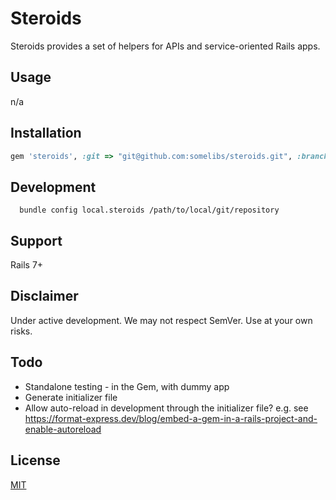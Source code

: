 # Steroids

Steroids provides a set of helpers for APIs and service-oriented Rails apps.

## Usage
n/a

## Installation

```ruby
gem 'steroids', :git => "git@github.com:somelibs/steroids.git", :branch => "master"
```

## Development

```
  bundle config local.steroids /path/to/local/git/repository
```

## Support

Rails 7+

## Disclaimer

Under active development. We may not respect SemVer. Use at your own risks.

## Todo

* Standalone testing - in the Gem, with dummy app
* Generate initializer file
* Allow auto-reload in development through the initializer file?
  e.g. see https://format-express.dev/blog/embed-a-gem-in-a-rails-project-and-enable-autoreload

## License

[MIT](LICENSE.md)
